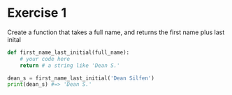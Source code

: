 # Exercise 1

Create a function that takes a full name, and returns the first name plus last inital

```python
def first_name_last_initial(full_name):
    # your code here
    return # a string like 'Dean S.'

dean_s = first_name_last_initial('Dean Silfen')
print(dean_s) #=> 'Dean S.'
```
